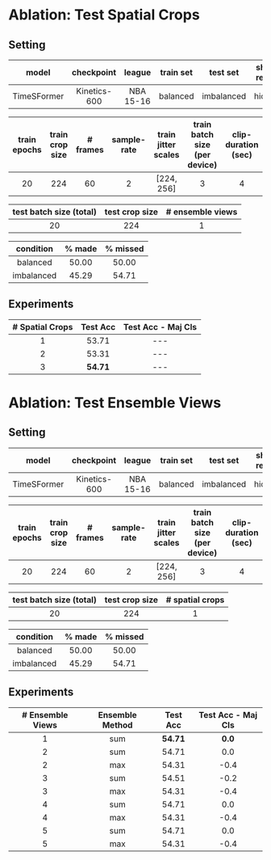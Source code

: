 # **Ablation:** Test Spatial Crops

## **Setting**

| model | checkpoint | league | train set | test set | shot-result| train clips | val clips | test clips |
| :---: | :---: | :---: | :---: | :---: | :---: | :---: | :---: | :---: |
TimeSFormer | Kinetics-600 | NBA 15-16 | balanced | imbalanced | hidden | 4500 | 500 | 500 |

| train epochs | train crop size | # frames | sample-rate | train jitter scales | train batch size (per device) | clip-duration (sec) |
:---: | :---: | :---: | :---: | :---: | :---: | :---: |
20 | 224 | 60 | 2 | [224, 256] |  3 | 4 | 

| test batch size (total) | test crop size | # ensemble views | 
|:---: | :---: | :---: |
| 20 | 224 | 1 |


| condition | % made | % missed |
|:---: | :---: | :---: |
| balanced | 50.00 | 50.00 |
| imbalanced | 45.29 | 54.71 |

## **Experiments**

| # Spatial Crops | Test Acc | Test Acc - Maj Cls |
| :---: | :---: | :---: |
| 1 | 53.71 | --- |
| 2 | 53.31 | --- |
| 3 | **54.71** | --- |

# **Ablation:** Test Ensemble Views

## **Setting**

| model | checkpoint | league | train set | test set | shot-result| train clips | val clips | test clips |
| :---: | :---: | :---: | :---: | :---: | :---: | :---: | :---: | :---: |
TimeSFormer | Kinetics-600 | NBA 15-16 | balanced | imbalanced | hidden | 4500 | 500 | 500 |

| train epochs | train crop size | # frames | sample-rate | train jitter scales | train batch size (per device) | clip-duration (sec) |
:---: | :---: | :---: | :---: | :---: | :---: | :---: |
20 | 224 | 60 | 2 | [224, 256] |  3 | 4 | 

| test batch size (total) | test crop size | # spatial crops | 
|:---: | :---: | :---: |
| 20 | 224 | 1 |


| condition | % made | % missed |
|:---: | :---: | :---: |
| balanced | 50.00 | 50.00 |
| imbalanced | 45.29 | 54.71 |

## **Experiments**

| # Ensemble Views | Ensemble Method | Test Acc | Test Acc - Maj Cls |
| :---: | :---: | :---: | :---: |
| 1 | sum |  **54.71** | **0.0** |
| 2 | sum | 54.71 | 0.0 |
| 2 | max | 54.31 | -0.4 |
| 3 | sum | 54.51 | -0.2 |
| 3 | max | 54.31 | -0.4 |
| 4 | sum | 54.71 | 0.0 |
| 4 | max | 54.31 | -0.4 |
| 5 | sum | 54.71 | 0.0 |
| 5 | max | 54.31 | -0.4 |